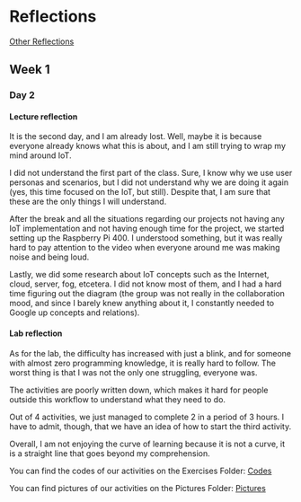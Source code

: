 # Reflections
[Other Reflections](../README.md)

## Week 1

### Day 2

#### Lecture reflection
It is the second day, and I am already lost. Well, maybe it is because everyone already knows what this is about, and I am still trying to wrap my mind around IoT.

I did not understand the first part of the class. Sure, I know why we use user personas and scenarios, but I did not understand why we are doing it again (yes, this time focused on the IoT, but still). Despite that, I am sure that these are the only things I will understand.

After the break and all the situations regarding our projects not having any IoT implementation and not having enough time for the project, we started setting up the Raspberry Pi 400. I understood something, but it was really hard to pay attention to the video when everyone around me was making noise and being loud.

Lastly, we did some research about IoT concepts such as the Internet, cloud, server, fog, etcetera. I did not know most of them, and I had a hard time figuring out the diagram (the group was not really in the collaboration mood, and since I barely knew anything about it, I constantly needed to Google up concepts and relations).

#### Lab reflection
As for the lab, the difficulty has increased with just a blink, and for someone with almost zero programming knowledge, it is really hard to follow. The worst thing is that I was not the only one struggling, everyone was.

The activities are poorly written down, which makes it hard for people outside this workflow to understand what they need to do.

Out of 4 activities, we just managed to complete 2 in a period of 3 hours. I have to admit, though, that we have an idea of how to start the third activity.

Overall, I am not enjoying the curve of learning because it is not a curve, it is a straight line that goes beyond my comprehension.

You can find the codes of our activities on the Exercises Folder:
[Codes](/Teamfolder/Group1/exercises/exercise02/README.md)

You can find pictures of our activities on the Pictures Folder:
[Pictures](/Teamfolder/Group1/pictures/exercise02/)